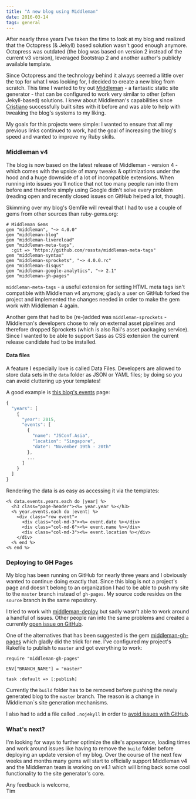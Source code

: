 ```yaml
---
title: "A new blog using Middleman"
date: 2016-03-14
tags: general
---
```

After nearly three years I've taken the time to look at my blog and realized that the Octopress (& Jekyll) based solution wasn't good enough anymore. Octopress was outdated (the blog was based on version 2 instead of the current v3 version), leveraged Bootstrap 2 and another author's publicly available template.

<!-- more -->

Since Octopress and the technology behind it always seemed a little over the top for what I was looking for, I decided to create a new blog from scratch. This time I wanted to try out [Middleman](http://middlemanapp.com) - a fantastic static site generator - that can be configured to work very similar to other (often Jekyll-based) solutions. I knew about Middleman's capabilities since [Cristiano](http://cristianobetta.com) successfully built sites with it before and was able to help with tweaking the blog's systems to my liking.

My goals for this projects were simple: I wanted to ensure that all my previous links continued to work, had the goal of increasing the blog's speed and wanted to improve my Ruby skills.

### Middleman v4

The blog is now based on the latest release of Middleman - version 4 - which comes with the upside of many tweaks &amp; optimizations under the hood and a huge downside of a lot of incompatible extensions. When running into issues you'll notice that not too many people ran into them before and therefore simply using Google didn't solve every problem (reading open and recently closed issues on GitHub helped a lot, though).

Skimming over my blog's Gemfile will reveal that I had to use a couple of gems from other sources than ruby-gems.org:

```
# Middleman Gems
gem "middleman", "~> 4.0.0"
gem "middleman-blog"
gem "middleman-livereload"
gem "middleman-meta-tags",
  :git => "https://github.com/rossta/middleman-meta-tags"
gem "middleman-syntax"
gem "middleman-sprockets", "~> 4.0.0.rc"
gem "middleman-disqus"
gem "middleman-google-analytics", "~> 2.1"
gem "middleman-gh-pages"
```

`middleman-meta-tags` - a useful extension for setting HTML meta tags isn't compatible with Middleman v4 anymore; gladly a user on GitHub forked the project and implemented the changes needed in order to make the gem work with Middleman 4 again.

Another gem that had to be (re-)added was `middleman-sprockets` - Middleman's developers chose to rely on external asset pipelines and therefore dropped Sprockets (which is also Rail's asset packaging service). Since I wanted to be able to support Sass as CSS extension the current release candidate had to be installed.

#### Data files

A feature I especially love is called Data Files. Developers are allowed to store data sets in the `data` folder as JSON or YAML files; by doing so you can avoid cluttering up your templates!

A good example is [this blog's events]('/events') page:

```javascript
{
  "years": [
    {
      "year": 2015,
      "events": [
        {
          "name": "JSConf.Asia",
          "location": "Singapore",
          "date": "November 19th - 20th"
        },
        ...
      ]
    }
  ]
}
````

Rendering the data is as easy as accessing it via the templates:

```erb
<% data.events.years.each do |year| %>
  <h3 class="page-header"><%= year.year %></h3>
  <% year.events.each do |event| %>
    <div class="row event">
      <div class="col-md-3"><%= event.date %></div>
      <div class="col-md-6"><%= event.name %></div>
      <div class="col-md-3"><%= event.location %></div>
    </div>
  <% end %>
<% end %>
```

### Deploying to GH Pages

My blog has been running on GitHub for nearly three years and I obviously wanted to continue doing exactly that. Since this blog is not a project's page and doesn't belong to an organization I had to be able to push my site to the `master` branch instead of `gh-pages`. My source code resides on the `source` branch in the same repository.

I tried to work with [middleman-deploy](http://github.com/middleman-contrib/middleman-deploy) but sadly wasn't able to work around a handful of issues. Other people ran into the same problems and created a currently [open issue on GitHub](http://github.com/middleman-contrib/middleman-deploy/issues/114).

One of the alternatives that has been suggested is the gem [middleman-gh-pages](http://github.com/edgecase/middleman-gh-pages) which gladly did the trick for me. I've configured my project's Rakefile to publish to `master` and got everything to work:

```
require "middleman-gh-pages"

ENV["BRANCH_NAME"] = "master"

task :default => [:publish]
```

Currently the `build` folder has to be removed before pushing the newly generated blog to the `master` branch. The reason is a change in Middleman`s site generation mechanisms.

I also had to add a file called `.nojekyll` in order to [avoid issues with GitHub](https://github.com/blog/572-bypassing-jekyll-on-github-pages).

### What's next?

I'm looking for ways to further optimize the site's appearance, loading times and work around issues like having to remove the `build` folder before deploying an update version of my blog. Over the course of the next few weeks and months many gems will start to officially support Middleman v4 and the Middleman team is working on v4.1 which will bring back some cool functionality to the site generator's core.

Any feedback is welcome,  
Tim
